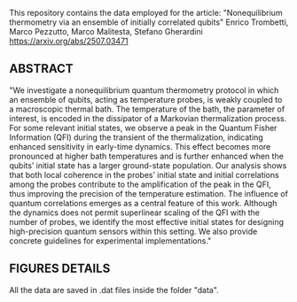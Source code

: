 This repository contains the data employed for the article:
"Nonequilibrium thermometry via an ensemble of initially correlated qubits"
Enrico Trombetti, Marco Pezzutto, Marco Malitesta, Stefano Gherardini
https://arxiv.org/abs/2507.03471

## ABSTRACT
"We investigate a nonequilibrium quantum thermometry protocol in which an ensemble of qubits,
acting as temperature probes, is weakly coupled to a macroscopic thermal bath. The temperature of the bath, the parameter of interest, is encoded in the dissipator of a Markovian thermalization process. For some relevant initial states, we observe a peak in the Quantum Fisher Information (QFI) during the transient of the thermalization, indicating enhanced sensitivity in early-time dynamics. This effect becomes more pronounced at higher bath temperatures and is further enhanced when the qubits’ initial state has a larger ground-state population. Our analysis shows that both local coherence in the probes’ initial state and initial correlations among the probes contribute to the amplification of the peak in the QFI, thus improving the precision of the temperature estimation. The influence of quantum correlations emerges as a central feature of this work. Although the dynamics does not permit superlinear scaling of the QFI with the number of probes, we identify the most effective initial states for designing high-precision quantum sensors within this setting. We also provide concrete guidelines for experimental implementations."

## FIGURES DETAILS
All the data are saved in .dat files inside the folder "data". 
